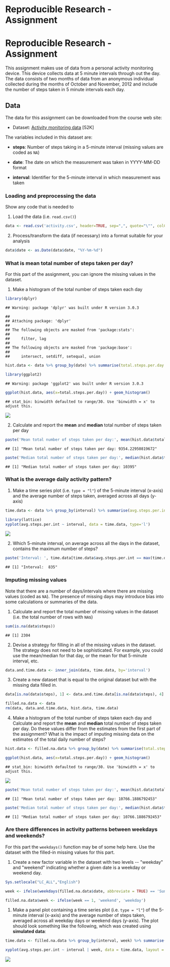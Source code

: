 # Reproducible Research - Assignment
    
Reproducible Research - Assignment
========================================================================================

This assignment makes use of data from a personal activity monitoring device. This device collects data at 5 minute intervals through out the day. The data consists of two months of data from an anonymous individual collected during the months of October and November, 2012 and include the number of steps taken in 5 minute intervals each day.


## Data

The data for this assignment can be downloaded from the course web site: 
    
* Dataset: [Activity monitoring data](https://d396qusza40orc.cloudfront.net/repdata%2Fdata%2Factivity.zip) [52K]

The variables included in this dataset are:
* **steps**: Number of steps taking in a 5-minute interval (missing values are coded as `NA`)

* **date**: The date on which the measurement was taken in YYYY-MM-DD format

* **interval**: Identifier for the 5-minute interval in which measurement was taken


### Loading and preprocessing the data

Show any code that is needed to

1. Load the data (i.e. `read.csv()`)

```r
data <- read.csv('activity.csv', header=TRUE, sep=",", quote="\"", colClasses = c('integer', 'character', 'integer'))
```

2. Process/transform the data (if necessary) into a format suitable for your analysis

```r
data$date <- as.Date(data$date, "%Y-%m-%d")
```

### What is mean total number of steps taken per day?

For this part of the assignment, you can ignore the missing values in the dataset.

1. Make a histogram of the total number of steps taken each day

```r
library(dplyr)
```

```
## Warning: package 'dplyr' was built under R version 3.0.3
```

```
## 
## Attaching package: 'dplyr'
## 
## The following objects are masked from 'package:stats':
## 
##     filter, lag
## 
## The following objects are masked from 'package:base':
## 
##     intersect, setdiff, setequal, union
```

```r
hist.data <- data %>% group_by(date) %>% summarise(total.steps.per.day = sum(steps, na.rm=TRUE))
```


```r
library(ggplot2)
```

```
## Warning: package 'ggplot2' was built under R version 3.0.3
```

```r
ggplot(hist.data, aes(x=total.steps.per.day)) + geom_histogram()
```

```
## stat_bin: binwidth defaulted to range/30. Use 'binwidth = x' to adjust this.
```

![](PA1_template_files/figure-html/unnamed-chunk-4-1.png) 

2. Calculate and report the **mean** and **median** total number of steps taken per day

```r
paste('Mean total number of steps taken per day:', mean(hist.data$total.steps.per.day))
```

```
## [1] "Mean total number of steps taken per day: 9354.22950819672"
```

```r
paste('Median total number of steps taken per day:', median(hist.data$total.steps.per.day))
```

```
## [1] "Median total number of steps taken per day: 10395"
```

### What is the average daily activity pattern?

1. Make a time series plot (i.e. `type = "l"`) of the 5-minute interval (x-axis) and the average number of steps taken, averaged across all days (y-axis)

```r
time.data <- data %>% group_by(interval) %>% summarise(avg.steps.per.int = mean(steps, na.rm=TRUE))
```


```r
library(lattice) 
xyplot(avg.steps.per.int ~ interval, data = time.data, type='l')
```

![](PA1_template_files/figure-html/unnamed-chunk-7-1.png) 

2. Which 5-minute interval, on average across all the days in the dataset, contains the maximum number of steps?

```r
paste('Interval: ', time.data[time.data$avg.steps.per.int == max(time.data$avg.steps.per.int), 1])
```

```
## [1] "Interval:  835"
```

### Imputing missing values

Note that there are a number of days/intervals where there are missing
values (coded as `NA`). The presence of missing days may introduce
bias into some calculations or summaries of the data.

1. Calculate and report the total number of missing values in the dataset (i.e. the total number of rows with `NA`s)

```r
sum(is.na(data$steps))
```

```
## [1] 2304
```

2. Devise a strategy for filling in all of the missing values in the dataset. The strategy does not need to be sophisticated. For example, you could use the mean/median for that day, or the mean for that 5-minute interval, etc.

```r
data.and.time.data <- inner_join(data, time.data, by='interval')
```

3. Create a new dataset that is equal to the original dataset but with the missing data filled in.

```r
data[is.na(data$steps), 1] <- data.and.time.data[is.na(data$steps), 4]

filled.na.data <- data
rm(data, data.and.time.data, hist.data, time.data)
```

4. Make a histogram of the total number of steps taken each day and Calculate and report the **mean** and **median** total number of steps taken per day. Do these values differ from the estimates from the first part of the assignment? What is the impact of imputing missing data on the estimates of the total daily number of steps?

```r
hist.data <- filled.na.data %>% group_by(date) %>% summarise(total.steps.per.day = sum(steps, na.rm=TRUE))

ggplot(hist.data, aes(x=total.steps.per.day)) + geom_histogram()
```

```
## stat_bin: binwidth defaulted to range/30. Use 'binwidth = x' to adjust this.
```

![](PA1_template_files/figure-html/unnamed-chunk-12-1.png) 

```r
paste('Mean total number of steps taken per day:', mean(hist.data$total.steps.per.day))
```

```
## [1] "Mean total number of steps taken per day: 10766.1886792453"
```

```r
paste('Median total number of steps taken per day:', median(hist.data$total.steps.per.day))
```

```
## [1] "Median total number of steps taken per day: 10766.1886792453"
```


### Are there differences in activity patterns between weekdays and weekends?

For this part the `weekdays()` function may be of some help here. Use
the dataset with the filled-in missing values for this part.

1. Create a new factor variable in the dataset with two levels -- "weekday" and "weekend" indicating whether a given date is a weekday or weekend day.

```r
Sys.setlocale("LC_ALL","English")

week <- ifelse(weekdays(filled.na.data$date, abbreviate = TRUE) == 'Sun', 1, 0) + ifelse(weekdays(filled.na.data$date, abbreviate = TRUE) == 'Sat', 1, 0)

filled.na.data$week <- ifelse(week == 1, 'weekend', 'weekday')
```

1. Make a panel plot containing a time series plot (i.e. `type = "l"`) of the 5-minute interval (x-axis) and the average number of steps taken, averaged across all weekday days or weekend days (y-axis). The plot should look something like the following, which was created using **simulated data**:


```r
time.data <- filled.na.data %>% group_by(interval, week) %>% summarise(avg.steps.per.int = mean(steps, na.rm=TRUE))

xyplot(avg.steps.per.int ~ interval | week, data = time.data, layout = c(1, 2), type='l')
```

![](PA1_template_files/figure-html/unnamed-chunk-14-1.png) 



